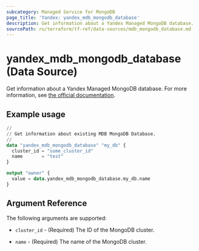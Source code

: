 ```yaml
---
subcategory: Managed Service for MongoDB
page_title: 'Yandex: yandex_mdb_mongodb_database'
description: Get information about a Yandex Managed MongoDB database.
sourcePath: ru/terraform/tf-ref/data-sources/mdb_mongodb_database.md
---
```


# yandex_mdb_mongodb_database (Data Source)

Get information about a Yandex Managed MongoDB database. For more information, see [the official documentation](https://yandex.cloud/docs/managed-mongodb/).

## Example usage

```terraform
//
// Get information about existing MDB MongoDB Database.
//
data "yandex_mdb_mongodb_database" "my_db" {
  cluster_id = "some_cluster_id"
  name       = "test"
}

output "owner" {
  value = data.yandex_mdb_mongodb_database.my_db.name
}
```

## Argument Reference

The following arguments are supported:

* `cluster_id` - (Required) The ID of the MongoDB cluster.

* `name` - (Required) The name of the MongoDB cluster.

